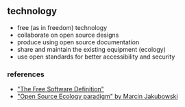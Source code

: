 ---
---
## technology

- free (as in freedom) technology
- collaborate on open source designs
- produce using open source documentation
- share and maintain the existing equipment (ecology)
- use open standards for better accessibility and security

### references

- ["The Free Software Definition"](http://www.gnu.org/philosophy/free-sw.html)
- ["Open Source Ecology paradigm" by Marcin Jakubowski](http://opensourceecology.org/wiki/Open_Source_Ecology_Paradigm)